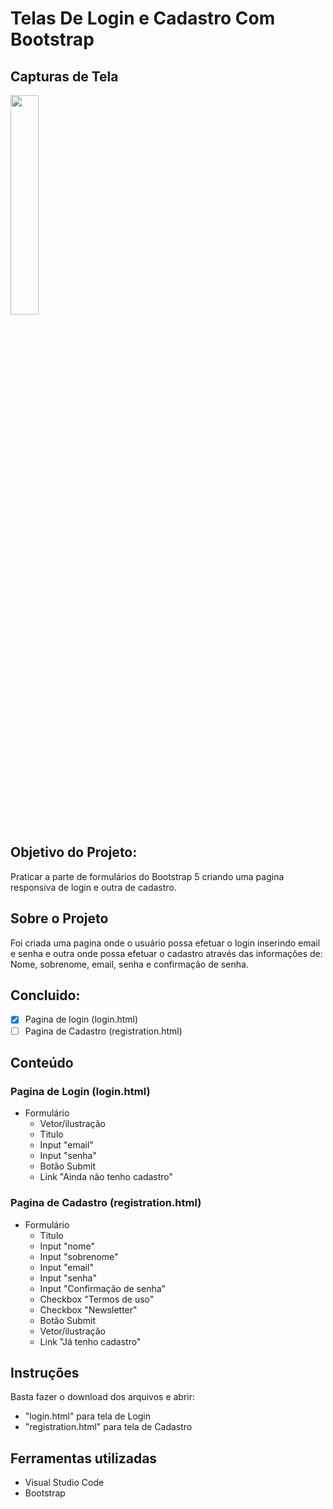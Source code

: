 # Telas De Login e Cadastro Com Bootstrap 
  
## Capturas de Tela 
  
<img src="#" style="width: 30%;"/>
  
## Objetivo do Projeto: 
  
Praticar a parte de formulários do Bootstrap 5 criando uma pagina responsiva de login e outra de cadastro.
  
## Sobre o Projeto 
  
Foi criada uma pagina onde o usuário possa efetuar o login inserindo email e senha e outra onde possa efetuar o cadastro através das informações de: Nome, sobrenome, email, senha e confirmação de senha.


  
## Concluido: 

  
- [x] Pagina de login (login.html) 
- [ ] Pagina de Cadastro (registration.html)
  
## Conteúdo 
  
### Pagina de Login (login.html) 
  
- Formulário
  * Vetor/ilustração 
  * Titulo
  * Input "email"
  * Input "senha"
  * Botão Submit
  * Link "Ainda não tenho cadastro"

### Pagina de Cadastro (registration.html) 
  
- Formulário 
  * Titulo
  * Input "nome"
  * Input "sobrenome"
  * Input "email"
  * Input "senha"
  * Input "Confirmação de senha"
  * Checkbox "Termos de uso"
  * Checkbox "Newsletter"
  * Botão Submit
  * Vetor/ilustração
  * Link "Já tenho cadastro"
  
 ## Instruções 
  
 Basta fazer o download dos arquivos e abrir:
 
 - "login.html" para tela de Login
 - "registration.html" para tela de Cadastro 
  
 ## Ferramentas utilizadas 
  
 - Visual Studio Code 
 - Bootstrap

